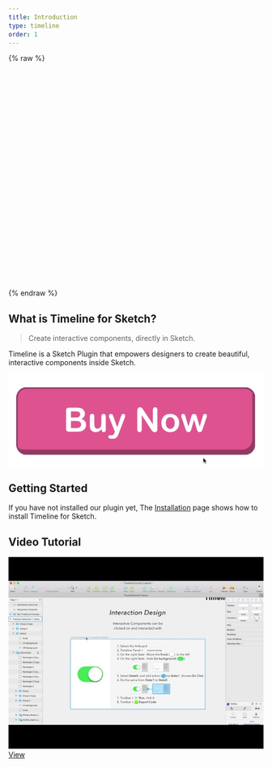 ```yaml
---
title: Introduction
type: timeline
order: 1
---
```



{% raw %}

<div id=XhHX5KPJKiy9O7 style="visibility: hidden;"><div class="animateddesigner-developer component"><div class="framedeveloper "><img class=rectangledeveloperbg src=https://img.animaapp.com/4DcMOGJ/animated-designer-developer-rectangle-des-bg.png><div class="nodependecies "><div class="group12 "><img class=oval2 src="https://img.animaapp.com/4DcMOGJ/animated-designer-developer-oval-2 1@2x.png"><div class="group8 "><div class="rectangle3 "></div><div class="rectangle31 "></div></div></div><img class=nodependenciesget src=https://img.animaapp.com/4DcMOGJ/animated-designer-developer-no-dependencies-get@2x.png></div><div class="states "><div class="group12copy "><img class=oval21 src="https://img.animaapp.com/4DcMOGJ/animated-designer-developer-oval-2 1@2x.png"><div class="group81 "><div class="rectangle32 "></div><div class="rectangle33 "></div></div></div><img class=statestransitions src=https://img.animaapp.com/4DcMOGJ/animated-designer-developer-states-transitions@2x.png></div><div class="codepen "><div class="group12copy2 "><img class=oval22 src="https://img.animaapp.com/4DcMOGJ/animated-designer-developer-oval-2 1@2x.png"><div class="group82 "><div class="rectangle34 "></div><div class="rectangle35 "></div></div></div><img class=codepenjsfiddleo src=https://img.animaapp.com/4DcMOGJ/animated-designer-developer-codepen-jsfiddle-o@2x.png></div><div class="animatednesteddev component"><div class="background "></div><img class=rectangledev src=https://img.animaapp.com/iwdeEO2/animated-nested-designer2-rectangle-3-copy-5@2x.png><div class="codeillus "><div class="a4 "><div class="stackedgroup "><div class="rectangle4copy11 "></div><div class="rectangle4copy12 "></div></div></div><div class="a3 "><div class="stackedgroup1 "><div class="rectangle4copy8 "></div><div class="rectangle4copy9 "></div><div class="rectangle4copy10 "></div><div class="rectangle4copy13 "></div><div class="rectangle4copy14 "></div></div></div><div class="a2 "><div class="rectangle4copy "></div><div class="rectangle4copy3 "></div><div class="rectangle4copy4 "></div><div class="rectangle4copy7 "></div></div><div class="a1 "><div class="rectangle4 "></div></div></div></div><div class="devicon "><img class=girl1 src=https://img.animaapp.com/4DcMOGJ/animated-designer-developer-girl1@2x.png><div class="codeoval "><img class=oval14 src=https://img.animaapp.com/4DcMOGJ/animated-designer-developer-oval-14@2x.png><img class=fill116 src=https://img.animaapp.com/4DcMOGJ/animated-designer-developer-fill-116@2x.png><img class=fill118 src=https://img.animaapp.com/4DcMOGJ/animated-designer-developer-fill-118@2x.png></div></div><img class=nomoreguesswork src=https://img.animaapp.com/4DcMOGJ/animated-designer-developer-no-more-guess-work@2x.png></div><div class="framedesigner "><img class=rectangledesbg src=https://img.animaapp.com/4DcMOGJ/animated-designer-developer-rectangle-des-bg.png><div class="group21 "><div class="group12copy3 "><img class=oval23 src="https://img.animaapp.com/4DcMOGJ/animated-designer-developer-oval-2 3@2x.png"><div class="group83 "><div class="rectangle36 "></div><div class="rectangle37 "></div></div></div><img class=workinsketchend src=https://img.animaapp.com/4DcMOGJ/animated-designer-developer-work-in-sketch-end-@2x.png></div><div class="group23 "><div class="group12copy4 "><img class=oval24 src="https://img.animaapp.com/4DcMOGJ/animated-designer-developer-oval-2 3@2x.png"><div class="group84 "><div class="rectangle38 "></div><div class="rectangle39 "></div></div></div><img class=createanimatedinte src=https://img.animaapp.com/4DcMOGJ/animated-designer-developer-create-animated-inte@2x.png></div><div class="group24 "><div class="group12copy5 "><img class=oval25 src="https://img.animaapp.com/4DcMOGJ/animated-designer-developer-oval-2 3@2x.png"><div class="group85 "><div class="rectangle310 "></div><div class="rectangle311 "></div></div></div><img class=exportcodehtml src=https://img.animaapp.com/4DcMOGJ/animated-designer-developer-export-code-html-@2x.png></div><img class=thenonhandwaving src=https://img.animaapp.com/4DcMOGJ/animated-designer-developer-the-non-hand-waving@2x.png><div class="animatednesteddesigner component"><div class="background "></div><img class=rectangle3copy5 src=https://img.animaapp.com/iwdeEO2/animated-nested-designer2-rectangle-3-copy-5@2x.png><img class=m1 src=https://img.animaapp.com/iwdeEO2/animated-nested-designer2-m1@2x.png><img class=r1 src=https://img.animaapp.com/iwdeEO2/animated-nested-designer2-r2@2x.png><img class=l1 src=https://img.animaapp.com/iwdeEO2/animated-nested-designer2-r2@2x.png><img class=m3 src=https://img.animaapp.com/iwdeEO2/animated-nested-designer2-m3@2x.png><img class=r3 src=https://img.animaapp.com/iwdeEO2/animated-nested-designer2-r3@2x.png><img class=l3 src=https://img.animaapp.com/iwdeEO2/animated-nested-designer2-r3@2x.png><img class=m2 src=https://img.animaapp.com/iwdeEO2/animated-nested-designer2-m2@2x.png><img class=r2 src=https://img.animaapp.com/iwdeEO2/animated-nested-designer2-r2@2x.png><img class=l2 src=https://img.animaapp.com/iwdeEO2/animated-nested-designer2-r2@2x.png></div><div class="desicon "><img class=boycopy src=https://img.animaapp.com/4DcMOGJ/animated-designer-developer-boy-copy@2x.png><img class=path18copy src=https://img.animaapp.com/4DcMOGJ/animated-designer-developer-path-18-copy@2x.png></div></div><img class=rectangle src=https://img.animaapp.com/4DcMOGJ/animated-designer-developer-rectangle--copy@2x.png><img class=rectanglecopy src=https://img.animaapp.com/4DcMOGJ/animated-designer-developer-rectangle--copy@2x.png><img class=iu2019madevelopergrey src=https://img.animaapp.com/4DcMOGJ/animated-designer-developer-iu2019m-a-developer-grey@2x.png><img class=iu2019madeveloperpink src=https://img.animaapp.com/4DcMOGJ/animated-designer-developer-iu2019m-a-developer-pink@2x.png><img class=iu2019madesignergrey src=https://img.animaapp.com/4DcMOGJ/animated-designer-developer-iu2019m-a-designer-grey@2x.png><img class=iu2019madesignerpink src=https://img.animaapp.com/4DcMOGJ/animated-designer-developer-iu2019m-a-designer-pink@2x.png></div></div><script>function styleLoadedXhHX5KPJKiy9O7() {    var e = document.getElementById('XhHX5KPJKiy9O7');    e.style.visibility = 'visible';}var h = document.getElementsByTagName('head')[0];var l = document.createElement('link');l.setAttribute('rel', 'stylesheet');l.setAttribute('type', 'text/css');l.setAttribute('href', 'https://api.animaapp.com/handoff/component/XhHX5KPJKiy9O7/style.css');l.setAttribute('onload', 'styleLoadedXhHX5KPJKiy9O7()');h.appendChild(l);var s = document.createElement('script');s.type = 'text/javascript';s.src = 'https://api.animaapp.com/handoff/component/XhHX5KPJKiy9O7/component.js';h.appendChild(s); </script>

{% endraw %}



## What is Timeline for Sketch?

> Create interactive components, directly in Sketch.

Timeline is a Sketch Plugin that empowers designers to create beautiful, interactive components inside Sketch. 

![](/images/timeline/samples/components/buynow.gif)

## Getting Started

If you have not installed our plugin yet, The [Installation](install.html) page shows how to install Timeline for Sketch. 

## Video Tutorial

![](/images/timeline/thumbs/1.jpg)
[View](https://www.youtube.com/watch?v=BlX3jMPe0WA&t=0s&index=2&list=PLvftPKgDrSwbQGXpf19BLe6sOkb13hvMT)



